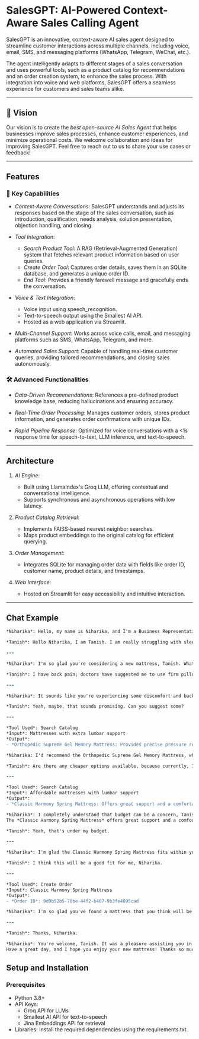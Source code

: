 # SalesGPT: AI-Powered Context-Aware Sales Calling Agent

SalesGPT is an innovative, context-aware AI sales agent designed to streamline customer interactions across multiple channels, including voice, email, SMS, and messaging platforms (WhatsApp, Telegram, WeChat, etc.). 

The agent intelligently adapts to different stages of a sales conversation and uses powerful tools, such as a product catalog for recommendations and an order creation system, to enhance the sales process. With integration into voice and web platforms, SalesGPT offers a seamless experience for customers and sales teams alike.

---

## 🌟 Vision

Our vision is to create the *best open-source AI Sales Agent* that helps businesses improve sales processes, enhance customer experiences, and minimize operational costs. We welcome collaboration and ideas for improving SalesGPT. Feel free to reach out to us to share your use cases or feedback!

---

## Features

### 🚀 Key Capabilities
- *Context-Aware Conversations*: 
  SalesGPT understands and adjusts its responses based on the stage of the sales conversation, such as introduction, qualification, needs analysis, solution presentation, objection handling, and closing.

- *Tool Integration*:
  - *Search Product Tool*: A RAG (Retrieval-Augmented Generation) system that fetches relevant product information based on user queries.
  - *Create Order Tool*: Captures order details, saves them in an SQLite database, and generates a unique order ID.
  - *End Tool*: Provides a friendly farewell message and gracefully ends the conversation.

- *Voice & Text Integration*:
  - Voice input using speech_recognition.
  - Text-to-speech output using the Smallest AI API.
  - Hosted as a web application via Streamlit.

- *Multi-Channel Support*:
  Works across voice calls, email, and messaging platforms such as SMS, WhatsApp, Telegram, and more.

- *Automated Sales Support*:
  Capable of handling real-time customer queries, providing tailored recommendations, and closing sales autonomously.

### 🛠️ Advanced Functionalities
- *Data-Driven Recommendations*:
  References a pre-defined product knowledge base, reducing hallucinations and ensuring accuracy.
  
- *Real-Time Order Processing*:
  Manages customer orders, stores product information, and generates order confirmations with unique IDs.

- *Rapid Pipeline Response*:
  Optimized for voice conversations with a <1s response time for speech-to-text, LLM inference, and text-to-speech.

---

## Architecture

1. *AI Engine*:
   - Built using LlamaIndex's Groq LLM, offering contextual and conversational intelligence.
   - Supports synchronous and asynchronous operations with low latency.

2. *Product Catalog Retrieval*:
   - Implements FAISS-based nearest neighbor searches.
   - Maps product embeddings to the original catalog for efficient querying.

3. *Order Management*:
   - Integrates SQLite for managing order data with fields like order ID, customer name, product details, and timestamps.

4. *Web Interface*:
   - Hosted on Streamlit for easy accessibility and intuitive interaction.

---
## Chat Example
```diff
*Niharika*: Hello, my name is Niharika, and I'm a Business Representative from Sleep Victory. I'm calling today to introduce our premium mattress company and see if we can help you achieve a better night's sleep. We specialize in providing high-quality sleep solutions that can improve overall health and well-being. Can I take a minute to discuss how our products might benefit you?

*Tanish*: Hello Niharika, I am Tanish. I am really struggling with sleep issues lately; I guess now it's time for me to change the mattress.

---

*Niharika*: I'm so glad you're considering a new mattress, Tanish. What kind of mattress are you currently using, and what specific issues are you experiencing with your sleep?

*Tanish*: I have back pain; doctors have suggested me to use firm pillows under my waist.

---

*Niharika*: It sounds like you're experiencing some discomfort and back pain, and your doctor has recommended using firm pillows for support. Have you considered a mattress with extra lumbar support or a firmer mattress to help alleviate your back pain?

*Tanish*: Yeah, maybe, that sounds promising. Can you suggest some?

---

*Tool Used*: Search Catalog  
*Input*: Mattresses with extra lumbar support  
*Output*:  
- *Orthopedic Supreme Gel Memory Mattress: Provides precise pressure relief for joints and the spine. Designed for those with orthopedic needs. Priced at *$1,799**.

*Niharika: I'd recommend the Orthopedic Supreme Gel Memory Mattress, which provides precise pressure relief for joints and the spine. This mattress is designed for those with specific orthopedic needs and offers optimal firmness for posture correction. It's priced at *$1,799**.

*Tanish*: Are there any cheaper options available, because currently, I am short on cash?

---

*Tool Used*: Search Catalog  
*Input*: Affordable mattresses with lumbar support  
*Output*:  
- *Classic Harmony Spring Mattress: Offers great support and a comfortable sleeping surface. It's firmer than some other options and priced at *$1,299**.

*Niharika*: I completely understand that budget can be a concern, Tanish. Let me see if I can find some more affordable options for you with similar features.  
The *Classic Harmony Spring Mattress* offers great support and a comfortable sleeping surface. It's a bit firmer and has a price tag of *$1,299*, which is under your budget. This might be a good fit for you since it provides the lumbar support you're looking for.

*Tanish*: Yeah, that's under my budget.

---

*Niharika*: I'm glad the Classic Harmony Spring Mattress fits within your budget, Tanish. Would you like to proceed with purchasing this mattress, or would you like me to explore more options for you?

*Tanish*: I think this will be a good fit for me, Niharika.

---

*Tool Used*: Create Order  
*Input*: Classic Harmony Spring Mattress  
*Output*:  
- *Order ID*: 9d9b52b5-78be-44f2-b407-9b3fe4895cad

*Niharika*: I'm so glad you've found a mattress that you think will be a good fit for you, Tanish. To proceed with the purchase, I just need to confirm your name, which you've already provided.

---

*Tanish*: Thanks, Niharika.

*Niharika*: You're welcome, Tanish. It was a pleasure assisting you in finding a new mattress that should help with your back pain. If you have any other questions or need further assistance in the future, don't hesitate to reach out.  
Have a great day, and I hope you enjoy your new mattress! Thanks so much for chatting with us, Tanish - we appreciate the time you took to talk with us.
```

## Setup and Installation

### Prerequisites
- Python 3.8+
- API Keys:
  - Groq API for LLMs
  - Smallest AI API for text-to-speech
  - Jina Embeddings API for retrieval
- Libraries: Install the required dependencies using the requirements.txt.
